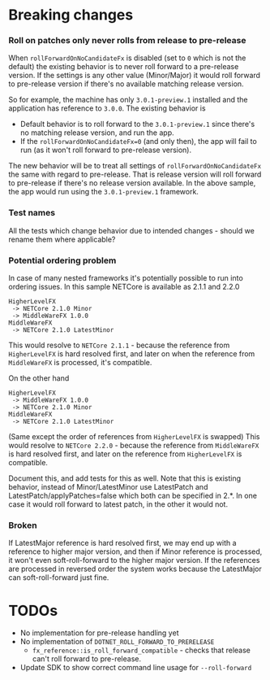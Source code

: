 # Breaking changes

### Roll on patches only never rolls from release to pre-release
When `rollForwardOnNoCandidateFx` is disabled (set to `0` which is not the default) the existing behavior is to never roll forward to a pre-release version. If the settings is any other value (Minor/Major) it would roll forward to pre-release version if there's no available matching release version.

So for example, the machine has only `3.0.1-preview.1` installed and the application has reference to `3.0.0`. The existing behavior is
* Default behavior is to roll forward to the `3.0.1-preview.1` since there's no matching release version, and run the app.
* If the `rollForwardOnNoCandidateFx=0` (and only then), the app will fail to run (as it won't roll forward to pre-release version).

The new behavior will be to treat all settings of `rollForwardOnNoCandidateFx` the same with regard to pre-release. That is release version will roll forward to pre-release if there's no release version available. In the above sample, the app would run using the `3.0.1-preview.1` framework.

### Test names
All the tests which change behavior due to intended changes - should we rename them where applicable?

### Potential ordering problem
In case of many nested frameworks it's potentially possible to run into ordering issues.
In this sample NETCore is available as 2.1.1 and 2.2.0
```
HigherLevelFX
 -> NETCore 2.1.0 Minor
 -> MiddleWareFX 1.0.0
MiddleWareFX
 -> NETCore 2.1.0 LatestMinor
```
This would resolve to `NETCore 2.1.1` - because the reference from `HigherLevelFX` is hard resolved first, and later on when the reference from `MiddleWareFX` is processed, it's compatible.

On the other hand
```
HigherLevelFX
 -> MiddleWareFX 1.0.0
 -> NETCore 2.1.0 Minor
MiddleWareFX
 -> NETCore 2.1.0 LatestMinor
```
(Same except the order of references from `HigherLevelFX` is swapped)
This would resolve to `NETCore 2.2.0` - because the reference from `MiddleWareFX` is hard resolved first, and later on the reference from `HigherLevelFX` is compatible.

Document this, and add tests for this as well.
Note that this is existing behavior, instead of Minor/LatestMinor use LatestPatch and LatestPatch/applyPatches=false which both can be specified in 2.*. In one case it would roll forward to latest patch, in the other it would not.

### Broken
If LatestMajor reference is hard resolved first, we may end up with a reference to higher major version, and then if Minor reference is processed, it won't even soft-roll-forward to the higher major version. If the references are processed in reversed order the system works because the LatestMajor can soft-roll-forward just fine.

# TODOs

* No implementation for pre-release handling yet
* No implementation of `DOTNET_ROLL_FORWARD_TO_PRERELEASE`
  * `fx_reference::is_roll_forward_compatible` - checks that release can't roll forward to pre-release.
* Update SDK to show correct command line usage for `--roll-forward`
